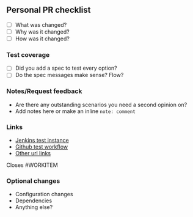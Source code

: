 ## Personal PR checklist

- [ ] What was changed?
- [ ] Why was it changed?
- [ ] How was it changed?

### Test coverage
- [ ] Did you add a spec to test every option?
- [ ] Do the spec messages make sense? Flow?

###  Notes/Request feedback
- Are there any outstanding scenarios you need a second opinion on?
- Add notes here or make an inline `note: comment`

### Links
- [Jenkins test instance](url)
- [Github test workflow](url) 
- [Other url links](url)

Closes #WORKITEM

### Optional changes
- Configuration changes
- Dependencies
- Anything else?
